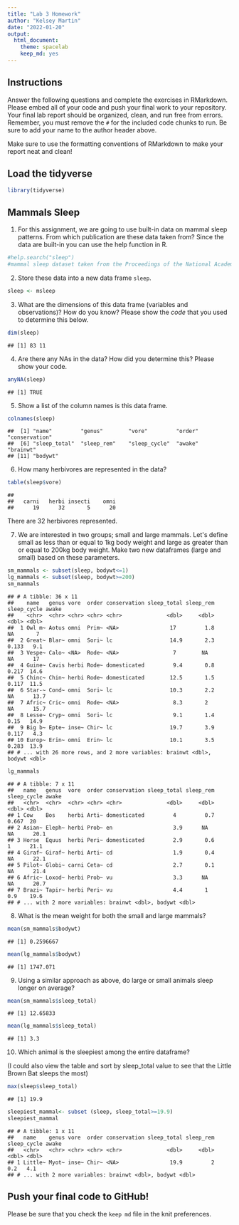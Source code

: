 ```yaml
---
title: "Lab 3 Homework"
author: "Kelsey Martin"
date: "2022-01-20"
output:
  html_document: 
    theme: spacelab
    keep_md: yes
---
```


## Instructions
Answer the following questions and complete the exercises in RMarkdown. Please embed all of your code and push your final work to your repository. Your final lab report should be organized, clean, and run free from errors. Remember, you must remove the `#` for the included code chunks to run. Be sure to add your name to the author header above.  

Make sure to use the formatting conventions of RMarkdown to make your report neat and clean!  

## Load the tidyverse

```r
library(tidyverse)
```

## Mammals Sleep
1. For this assignment, we are going to use built-in data on mammal sleep patterns. From which publication are these data taken from? Since the data are built-in you can use the help function in R.

```r
#help.search("sleep")
#mammal sleep dataset taken from the Proceedings of the National Academy of Sciences
```

2. Store these data into a new data frame `sleep`.

```r
sleep <- msleep
```

3. What are the dimensions of this data frame (variables and observations)? How do you know? Please show the *code* that you used to determine this below.  

```r
dim(sleep)
```

```
## [1] 83 11
```

4. Are there any NAs in the data? How did you determine this? Please show your code.  

```r
anyNA(sleep)
```

```
## [1] TRUE
```

5. Show a list of the column names is this data frame.

```r
colnames(sleep)
```

```
##  [1] "name"         "genus"        "vore"         "order"        "conservation"
##  [6] "sleep_total"  "sleep_rem"    "sleep_cycle"  "awake"        "brainwt"     
## [11] "bodywt"
```

6. How many herbivores are represented in the data?  

```r
table(sleep$vore)
```

```
## 
##   carni   herbi insecti    omni 
##      19      32       5      20
```

There are 32 herbivores represented.

7. We are interested in two groups; small and large mammals. Let's define small as less than or equal to 1kg body weight and large as greater than or equal to 200kg body weight. Make two new dataframes (large and small) based on these parameters.

```r
sm_mammals <- subset(sleep, bodywt<=1)
lg_mammals <- subset(sleep, bodywt>=200)
sm_mammals
```

```
## # A tibble: 36 x 11
##    name   genus vore  order conservation sleep_total sleep_rem sleep_cycle awake
##    <chr>  <chr> <chr> <chr> <chr>              <dbl>     <dbl>       <dbl> <dbl>
##  1 Owl m~ Aotus omni  Prim~ <NA>                17         1.8      NA       7  
##  2 Great~ Blar~ omni  Sori~ lc                  14.9       2.3       0.133   9.1
##  3 Vespe~ Calo~ <NA>  Rode~ <NA>                 7        NA        NA      17  
##  4 Guine~ Cavis herbi Rode~ domesticated         9.4       0.8       0.217  14.6
##  5 Chinc~ Chin~ herbi Rode~ domesticated        12.5       1.5       0.117  11.5
##  6 Star-~ Cond~ omni  Sori~ lc                  10.3       2.2      NA      13.7
##  7 Afric~ Cric~ omni  Rode~ <NA>                 8.3       2        NA      15.7
##  8 Lesse~ Cryp~ omni  Sori~ lc                   9.1       1.4       0.15   14.9
##  9 Big b~ Epte~ inse~ Chir~ lc                  19.7       3.9       0.117   4.3
## 10 Europ~ Erin~ omni  Erin~ lc                  10.1       3.5       0.283  13.9
## # ... with 26 more rows, and 2 more variables: brainwt <dbl>, bodywt <dbl>
```

```r
lg_mammals
```

```
## # A tibble: 7 x 11
##   name   genus  vore  order conservation sleep_total sleep_rem sleep_cycle awake
##   <chr>  <chr>  <chr> <chr> <chr>              <dbl>     <dbl>       <dbl> <dbl>
## 1 Cow    Bos    herbi Arti~ domesticated         4         0.7       0.667  20  
## 2 Asian~ Eleph~ herbi Prob~ en                   3.9      NA        NA      20.1
## 3 Horse  Equus  herbi Peri~ domesticated         2.9       0.6       1      21.1
## 4 Giraf~ Giraf~ herbi Arti~ cd                   1.9       0.4      NA      22.1
## 5 Pilot~ Globi~ carni Ceta~ cd                   2.7       0.1      NA      21.4
## 6 Afric~ Loxod~ herbi Prob~ vu                   3.3      NA        NA      20.7
## 7 Brazi~ Tapir~ herbi Peri~ vu                   4.4       1         0.9    19.6
## # ... with 2 more variables: brainwt <dbl>, bodywt <dbl>
```

8. What is the mean weight for both the small and large mammals?

```r
mean(sm_mammals$bodywt)
```

```
## [1] 0.2596667
```


```r
mean(lg_mammals$bodywt)
```

```
## [1] 1747.071
```

9. Using a similar approach as above, do large or small animals sleep longer on average?  

```r
mean(sm_mammals$sleep_total)
```

```
## [1] 12.65833
```


```r
mean(lg_mammals$sleep_total)
```

```
## [1] 3.3
```

10. Which animal is the sleepiest among the entire dataframe?

(I could also view the table and sort by sleep_total value to see that the Little Brown Bat sleeps the most)


```r
max(sleep$sleep_total)
```

```
## [1] 19.9
```


```r
sleepiest_mammal<- subset (sleep, sleep_total>=19.9)
sleepiest_mammal
```

```
## # A tibble: 1 x 11
##   name    genus vore  order conservation sleep_total sleep_rem sleep_cycle awake
##   <chr>   <chr> <chr> <chr> <chr>              <dbl>     <dbl>       <dbl> <dbl>
## 1 Little~ Myot~ inse~ Chir~ <NA>                19.9         2         0.2   4.1
## # ... with 2 more variables: brainwt <dbl>, bodywt <dbl>
```

## Push your final code to GitHub!
Please be sure that you check the `keep md` file in the knit preferences.   
